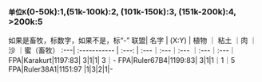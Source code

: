 
##
### `单位K`(0-50k):1,(51k-100k):2, (101k-150k):3, (151k-200k):4, >200k:5
如果是畜牧，标数字，如果不是，标“-”
联盟| 名字          | (X:Y) | 植物 ｜ 粘土 ｜肉 ｜沙  ｜蜜（畜牧）
:---| :----------- | :---:  | :---｜:---｜:---  ｜:---｜:---｜
FPA|Karakurt|1197:83| 3|1|1| 3｜-
FPA|Ruler67B4|1199:83| 3|1|1｜1｜5
FPA|Ruler38A1|1151:97 |1|3|2|1|-



